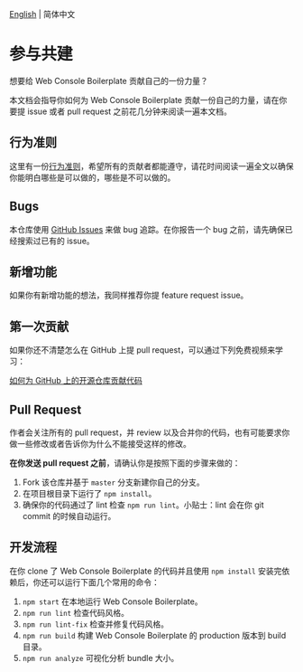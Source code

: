 [English](./CONTRIBUTING.md) | 简体中文

# 参与共建

想要给 Web Console Boilerplate 贡献自己的一份力量？

本文档会指导你如何为 Web Console Boilerplate 贡献一份自己的力量，请在你要提 issue 或者 pull request 之前花几分钟来阅读一遍本文档。

## 行为准则

这里有一份[行为准则](./CODE_OF_CONDUCT.md)，希望所有的贡献者都能遵守，请花时间阅读一遍全文以确保你能明白哪些是可以做的，哪些是不可以做的。

## Bugs

本仓库使用 [GitHub Issues](https://github.com/NicolasSchwarzer/web-console-boilerplate/issues) 来做 bug 追踪。在你报告一个 bug 之前，请先确保已经搜索过已有的 issue。

## 新增功能

如果你有新增功能的想法，我同样推荐你提 feature request issue。

## 第一次贡献

如果你还不清楚怎么在 GitHub 上提 pull request，可以通过下列免费视频来学习：

[如何为 GitHub 上的开源仓库贡献代码](https://egghead.io/courses/how-to-contribute-to-an-open-source-project-on-github)

## Pull Request

作者会关注所有的 pull request，并 review 以及合并你的代码，也有可能要求你做一些修改或者告诉你为什么不能接受这样的修改。

**在你发送 pull request 之前**，请确认你是按照下面的步骤来做的：

1. Fork 该仓库并基于 `master` 分支新建你自己的分支。
2. 在项目根目录下运行了 `npm install`。
3. 确保你的代码通过了 lint 检查 `npm run lint`。小贴士：lint 会在你 git commit 的时候自动运行。

## 开发流程

在你 clone 了 Web Console Boilerplate 的代码并且使用 `npm install` 安装完依赖后，你还可以运行下面几个常用的命令：

1. `npm start` 在本地运行 Web Console Boilerplate。
2. `npm run lint` 检查代码风格。
3. `npm run lint-fix` 检查并修复代码风格。
4. `npm run build` 构建 Web Console Boilerplate 的 production 版本到 build 目录。
5. `npm run analyze` 可视化分析 bundle 大小。
